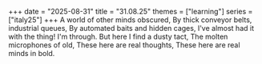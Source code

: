 +++
date = "2025-08-31"
title = "31.08.25"
themes = ["learning"]
series = ["italy25"]
+++
A world of other minds obscured,
By thick conveyor belts, industrial queues,
By automated baits and hidden cages,
I've almost had it with the thing! I'm through.
But here I find a dusty tact,
The molten microphones of old,
These here are real thoughts,
These here are real minds in bold.
